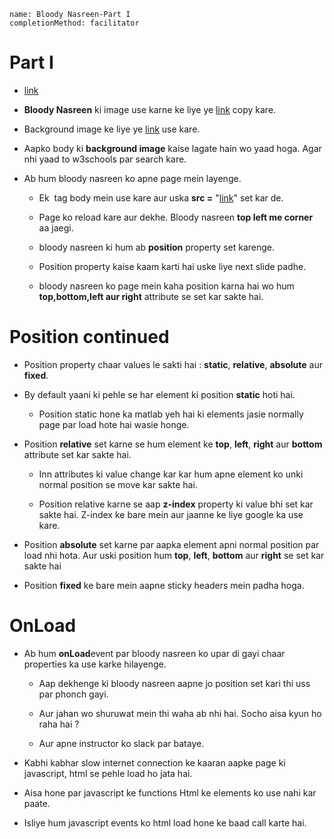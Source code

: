 ```ngMeta
name: Bloody Nasreen-Part I
completionMethod: facilitator
```
# Part I

- [link](http://codepen.io/navgurukul/full/PWbvPb/)

- **Bloody Nasreen** ki image use karne ke liye ye [link](http://navgurukul.org/bloodynasreen/front.png) copy kare.

- Background image ke liye ye [link](http://navgurukul.org/bloodynasreen/explosion.jpg) use kare.

- Aapko body ki **background image** kaise lagate hain wo yaad hoga. Agar nhi yaad to w3schools par search kare.

- Ab hum bloody nasreen ko apne page mein layenge.
	- Ek **<img>** tag body mein use kare aur uska **src =** "[link](http://navgurukul.org/bloodynasreen/front.png)"  set kar de.

	- Page ko reload kare aur dekhe. Bloody nasreen **top left me corner** aa jaegi. 

	- bloody nasreen ki hum ab **position** property set karenge.

	- Position property kaise kaam karti hai uske liye next slide padhe.

	- bloody nasreen ko page mein kaha position karna hai wo hum **top,bottom,left aur right** attribute 
	se set kar sakte hai.

# Position  continued

- Position property chaar values le sakti hai : **static**, **relative**, **absolute** aur **fixed**.

- By default yaani ki pehle se har element ki position **static** hoti hai.

	- Position static hone ka matlab yeh hai ki elements jasie normally page par load hote hai wasie honge.

- Position **relative** set karne se hum element ke **top**, **left**, **right** aur **bottom** attribute set kar sakte hai.

	- Inn attributes ki value change kar kar hum apne element ko unki normal position se move kar sakte hai.

	- Position relative karne se aap **z-index** property ki value bhi set kar sakte hai. Z-index ke bare mein aur jaanne ke liye google ka use kare.

- Position **absolute** set karne par aapka element apni normal position par load nhi hota. Aur uski position hum **top**, **left**,  **bottom** aur **right** se set kar sakte hai

- Position **fixed** ke bare mein aapne sticky headers mein padha hoga.

# OnLoad

- Ab hum **onLoad**event par bloody nasreen ko upar di gayi chaar properties ka use 
karke hilayenge.

	- Aap dekhenge ki bloody nasreen aapne jo position set kari thi uss par phonch gayi.

	- Aur jahan wo shuruwat mein thi waha ab nhi hai. Socho aisa kyun ho raha hai ? 

	- Aur apne instructor ko slack par bataye.

- Kabhi kabhar slow internet connection ke kaaran aapke page ki javascript, html se 
pehle load ho jata hai.

- Aisa hone par javascript ke functions Html ke elements ko use nahi kar paate.

- Isliye hum javascript events ko html load hone ke baad call karte hai.